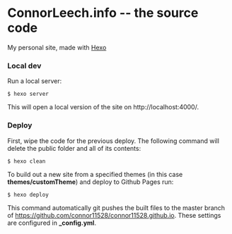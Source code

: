 ConnorLeech.info -- the source code
====

My personal site, made with [Hexo](https://hexo.io/)

### Local dev

Run a local server:

```
$ hexo server
```

This will open a local version of the site on http://localhost:4000/.

### Deploy

First, wipe the code for the previous deploy. The following command will delete the public folder and all of its contents:

```
$ hexo clean
```

To build out a new site from a specified themes (in this case **themes/customTheme**) and deploy to Github Pages run:

```
$ hexo deploy
```

This command automatically git pushes the built files to the master branch of https://github.com/connor11528/connor11528.github.io. These settings are configured in **_config.yml**.




